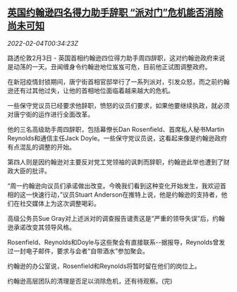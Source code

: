 <!--1643936463000-->
[英国约翰逊四名得力助手辞职 “派对门”危机能否消除尚未可知](https://cn.reuters.com/article/britain-politics-0203-thur-idCNKBS2K901H)
------

<div><i>2022-02-04T00:34:23Z</i></div><p>路透伦敦2月3日 - 英国首相约翰逊四位得力助手周四辞职，这对约翰逊政府来说是动荡的一天。丑闻缠身令约翰逊地位岌岌可危，目前他正试图调整政府。</p><p>在新冠疫情封锁期间，唐宁街首相官邸举行了一系列派对，引发众怒，而之前约翰逊还有过其他过失，让他的首相地位面临着越来越大的危机。</p><p>一些保守党议员已经要求他辞职，愤怒的议员们要求，如果他要继续执政，就必须对唐宁街的运作进行全面改革。</p><p>他的三名高级助手周四辞职，包括幕僚长Dan Rosenfield、首席私人秘书Martin Reynolds和通信主任Jack Doyle。一些保守党议员说，这看起来像是约翰逊政府有点混乱的调整的开始。</p><p>第四人则是因约翰逊对主要反对党工党领袖的讽刺而辞职，约翰逊此举也遭到了财政大臣的批评。</p><p>“周一约翰逊向议员们承诺做出改变。今晚我们看到这种变化开始发生，我欢迎首相的这一快速行动，”议员Stuart Anderson在推特上说，他是约翰逊的支持者，他们在社交媒体上为这次调整喝彩。</p><p>高级公务员Sue Gray对上述派对的调查报告谴责这是“严重的领导失误”后，约翰逊承诺改变其领导风格。</p><p>Rosenfield、Reynolds和Doyle与这些聚会有直接联系--据报导，Reynolds曾发过一封电子邮件，要求与会者“自带酒水”参加聚会。</p><p>约翰逊的办公室说，Rosenfield和Reynolds将暂时留在他们的岗位上。</p><p>约翰逊高层团队的清理是否足以消除危机，还有待观察。(完)</p>
